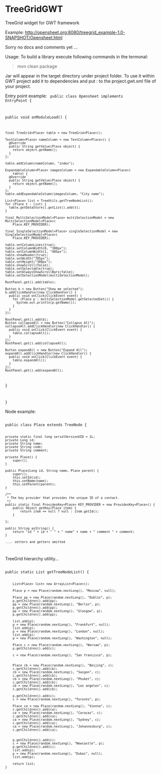 TreeGridGWT
===========

TreeGrid widget for GWT framework



Example: http://opensheet.org:8080/treegrid_example-1.0-SNAPSHOT/Opensheet.html

Sorry no docs and comments yet ...

Usage: 
To build a library execute following commands in the termonal:
> mvn clean package

Jar will appear in the target directory under project folder. To use it within GWT project add it to dependencies and put :
  <inherits name='org.treblereel.gwt.widget.TreeGrid' />
to the project.gwt.xml file of your project.


Entry point example:
<code>
public class Opensheet implements EntryPoint {

  public void onModuleLoad() {

    final TreeGrid<Place> table = new TreeGrid<Place>();

    TextColumn<Place> nameColumn = new TextColumn<Place>() {
      @Override
      public String getValue(Place object) {
        return object.getName();
      }
    };

    table.addColumn(nameColumn, "index");

    ExpandableColumn<Place> imagesColumn = new ExpandableColumn<Place>(
        table) {
      @Override
      public String getValue(Place object) {
        return object.getName();
      }
    };
    table.addExpandableColumn(imagesColumn, "City name");

    List<Place> list = TreeUtils.getTreeNodeList();
    for (Place t : list) {
      table.getDataStore().getList().add(t);
    }

    final MultiSelectionModel<Place> multiSelectionModel = new MultiSelectionModel<Place>(
        Place.KEY_PROVIDER);

    final SingleSelectionModel<Place> singleSelectionModel = new SingleSelectionModel<Place>(
        Place.KEY_PROVIDER);

    table.setColumnLines(true);
    table.setColumnWidth(0, "300px");
    table.setColumnWidth(1, "485px");
    table.showHeader(true);
    table.setWidth("785px");
    table.setHeight("300px");
    table.showScroll(false);
    table.setSelectable(true);
    table.setAlwaysShowScrollBars(false);
    table.setSelectionModel(multiSelectionModel);

    RootPanel.get().add(table);

    Button b = new Button("Show me selected");
    b.addClickHandler(new ClickHandler() {
      public void onClick(ClickEvent event) {
        for (Place p : multiSelectionModel.getSelectedSet()) {
          System.out.println(p.getName());
        }
      }
    });

    RootPanel.get().add(b);
    Button collapseAll = new Button("Collapse All");
    collapseAll.addClickHandler(new ClickHandler() {
      public void onClick(ClickEvent event) {
        table.collapseAll();
      }
    });
    RootPanel.get().add(collapseAll);

    Button expandAll = new Button("Expand All");
    expandAll.addClickHandler(new ClickHandler() {
      public void onClick(ClickEvent event) {
        table.expandAll();
      }
    });
    RootPanel.get().add(expandAll);

  }

}
</code>


Node example:

<code>
public class Place extends TreeNode<Place> {

	private static final long serialVersionUID = 1L;
	private Long id;
	private String name;
	private String code;
	private String comment;

	private Place() {
		super();
	}

	public Place(Long id, String name, Place parent) {
		super();
		this.setId(id);
		this.setName(name);
		this.setParent(parent);
	}

	/**
	 * The key provider that provides the unique ID of a contact.
	 */
	public static final ProvidesKey<Place> KEY_PROVIDER = new ProvidesKey<Place>() {
		public Object getKey(Place item) {
			return item == null ? null : item.getId();
		}

	};

	public String asString() {
		return "id " + id + " " + " name" + name + " comment " + comment;
	}
	
	.... setters and getters omitted

</code>

TreeGrid hierarchy  utility...

<code>
public static List<Place> getTreeNodeList() {

		List<Place> list= new ArrayList<Place>();

		Place p = new Place(random.nextLong(), "Moscow", null);
		
		Place pp = new Place(random.nextLong(), "Dublin", p);
		p.getChildren().add(pp);
		pp = new Place(random.nextLong(), "Berlin", p);
		p.getChildren().add(pp);
		pp = new Place(random.nextLong(), "Glasgow", p);
		p.getChildren().add(pp);
		
		list.add(p);
		p = new Place(random.nextLong(), "Frankfurt", null);
		list.add(p);
		p = new Place(random.nextLong(), "London", null);
		list.add(p);
		p = new Place(random.nextLong(), "Washington", null);

		Place c = new Place(random.nextLong(), "Warsaw", p);
		p.getChildren().add(c);
		
		c = new Place(random.nextLong(), "San francisco", p);

		
		Place cb = new Place(random.nextLong(), "Beijing", c);
		c.getChildren().add(cb);
		cb = new Place(random.nextLong(), "Saigon", c);
		c.getChildren().add(cb);
		cb = new Place(random.nextLong(), "Phuket", c);
		c.getChildren().add(cb);
		cb = new Place(random.nextLong(), "Los angeles", c);
		c.getChildren().add(cb);
		
		p.getChildren().add(c);
		c = new Place(random.nextLong(), "Toronto", p);

		Place ca = new Place(random.nextLong(), "Vienna", c);
		c.getChildren().add(ca);
		ca = new Place(random.nextLong(), "Caracas", c);
		c.getChildren().add(ca);
		ca = new Place(random.nextLong(), "Sydney", c);
		c.getChildren().add(ca);
		ca = new Place(random.nextLong(), "Johannesburg", c);
		c.getChildren().add(ca);
		

		p.getChildren().add(c);
		c = new Place(random.nextLong(), "Newcastle", p);
		p.getChildren().add(c);
		list.add(p);
		p = new Place(random.nextLong(), "Dubai", null);
		list.add(p);

		return list;
	}
</code>






